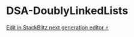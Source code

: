 # DSA-DoublyLinkedLists

[Edit in StackBlitz next generation editor ⚡️](https://stackblitz.com/~/github.com/Thatgirl9/DSA-DoublyLinkedLists)